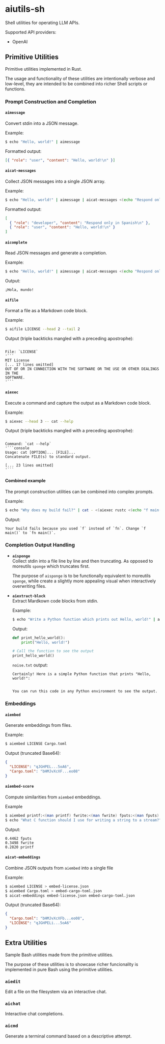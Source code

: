 # aiutils-sh

Shell utilities for operating LLM APIs.

Supported API providers:
- OpenAI

## Primitive Utilities

Primitive utilities implemented in Rust.

The usage and functionality of these utilities are intentionally verbose and low-level, they are intended to be combined into richer Shell scripts or functions.

### Prompt Construction and Completion

#### `aimessage`

Convert stdin into a JSON message.

Example:

```bash
$ echo "Hello, world!" | aimessage
```

Formatted output:

```json
[{ "role": "user", "content": "Hello, world!\n" }]
```

#### `aicat-messages`

Collect JSON messages into a single JSON array.

Example:

```bash
$ echo "Hello, world!" | aimessage | aicat-messages <(echo "Respond only in Spanish" | aimessage --role developer) -
```

Formatted output:

```json
[
  { "role": "developer", "content": "Respond only in Spanish\n" },
  { "role": "user", "content": "Hello, world!\n" }
]
```

#### `aicomplete`

Read JSON messages and generate a completion.

Example:

```bash
$ echo "Hello, world!" | aimessage | aicat-messages <(echo "Respond only in Spanish" | aimessage --role developer) - | aicomplete
```

Output:

```plaintext
¡Hola, mundo!
```

#### `aifile`

Format a file as a Markdown code block.

Example:

```bash
$ aifile LICENSE --head 2 --tail 2
```

Output (triple backticks mangled with a preceding apostrophe):

````plaintext

File: `LICENSE`
'```
MIT License
[... 17 lines omitted]
OUT OF OR IN CONNECTION WITH THE SOFTWARE OR THE USE OR OTHER DEALINGS IN THE
SOFTWARE.
'```
````

#### `aiexec`

Execute a command and capture the output as a Markdown code block.

Example:

```bash
$ aiexec --head 3 -- cat --help
```

Output (triple backticks mangled with a preceding apostrophe):

````plaintext

Command: `cat --help`
'```console
Usage: cat [OPTION]... [FILE]...
Concatenate FILE(s) to standard output.

[... 23 lines omitted]
'```
````

#### Combined example

The prompt construction utilities can be combined into complex prompts.

Example:

```bash
$ echo "Why does my build fail?" | cat - <(aiexec rustc <(echo "f main() {}")) | aimessage | aicat-messages <(echo "Respond in 140 characters or less" | aimessage --role developer) - | aicomplete --stream
```

Output:

```plaintext
Your build fails because you used `f` instead of `fn`. Change `f main()` to `fn main()`.
```

### Completion Output Handling

- **`aisponge`**  
  Collect stdin into a file line by line and then truncating. As opposed to moreutils `sponge` which truncates first.

  The purpose of `aisponge` is to be functionally equivalent to moreutils `sponge`, while create a slightly more appealing visual when interactively overwriting files.

- **`aiextract-block`**  
  Extract Mardkown code blocks from stdin.

  Example:

  ```bash
  $ echo "Write a Python function which prints out Hello, world!" | aimessage | aicomplete | aiextract-block --redirect-rest "noise.txt"
  ```

  Output:

  ```python
  def print_hello_world():
      print("Hello, world!")

  # Call the function to see the output
  print_hello_world()
  ```

  `noise.txt` output:

  ```plaintext
  Certainly! Here is a simple Python function that prints "Hello, world!":


  You can run this code in any Python environment to see the output.
  ```

### Embeddings

#### `aiembed`

Generate embeddings from files.

Example:
```bash
$ aiembed LICENSE Cargo.toml
```

Output (truncated Base64):
```json
{
  "LICENSE": "qJGHPEL...5oA6",
  "Cargo.toml": "bHMJvXcXF...eo08"
}
```

#### `aiembed-score`

Compute similarities from `aiembed` embeddings.

Example
```bash
$ aiembed printf:<(man printf) fwrite:<(man fwrite) fputs:<(man fputs) > docs.json
$ echo "What C function should I use for writing a string to a stream?" | aiembed - | aiembed-score - docs.json --score
```

Output:
```plaintext
0.4462 fputs
0.3498 fwrite
0.2820 printf
```

#### `aicat-embeddings`

Combine JSON outputs from `aiembed` into a single file

Example:
```bash
$ aiembed LICENSE > embed-license.json
$ aiembed Cargo.toml > embed-cargo-toml.json
$ aicat-embeddings embed-license.json embed-cargo-toml.json
```

Output (truncated Base64):
```json
{
  "Cargo.toml": "bHMJvXcXFb...eo08",
  "LICENSE": "qJGHPELi...5oA6"
}
```

## Extra Utilities

Sample Bash utilities made from the primitive utilities.

The purpose of these utilities is to showcase richer funcionality is implemented in pure Bash using the primitive utilities.

### `aiedit`

Edit a file on the filesystem via an interactive chat.

### `aichat`

Interactive chat completions.

### `aicmd`

Generate a terminal command based on a descriptive attempt.
